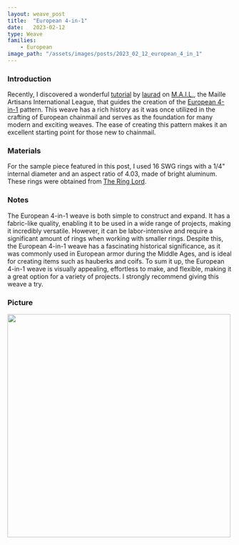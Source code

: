 ```yaml
---
layout: weave_post
title:  "European 4-in-1"
date:   2023-02-12
type: Weave
families:
    - European
image_path: "/assets/images/posts/2023_02_12_european_4_in_1"
---
```


### Introduction

Recently, I discovered a wonderful [tutorial](https://www.mailleartisans.org/articles/articledisplay.php?key=140) by [laurad](https://www.mailleartisans.org/members/memberdisplay.php?key=843) on [M.A.I.L.](https://www.mailleartisans.org/), the Maille Artisans International League, that guides the creation of the [European 4-in-1](https://www.mailleartisans.org/weaves/weavedisplay.php?key=6) pattern. This weave has a rich history as it was once utilized in the crafting of European chainmail and serves as the foundation for many modern and exciting weaves. The ease of creating this pattern makes it an excellent starting point for those new to chainmail.

### Materials

For the sample piece featured in this post, I used 16 SWG rings with a 1/4" internal diameter and an aspect ratio of 4.03, made of bright aluminum. These rings were obtained from [The Ring Lord](https://theringlord.com/).

### Notes

The European 4-in-1 weave is both simple to construct and expand. It has a fabric-like quality, enabling it to be used in a wide range of projects, making it incredibly versatile. However, it can be labor-intensive and require a significant amount of rings when working with smaller rings. Despite this, the European 4-in-1 weave has a fascinating historical significance, as it was commonly used in European armor during the Middle Ages, and is ideal for creating items such as hauberks and coifs. To sum it up, the European 4-in-1 weave is visually appealing, effortless to make, and flexible, making it a great option for a variety of projects. I strongly recommend giving this weave a try.

### Picture

<img src="{{ site.baseurl }}{{ page.image_path }}/european_4_in_1.jpg" width="500">
